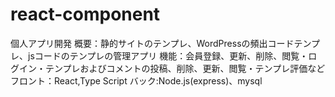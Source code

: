 # react-component
個人アプリ開発
概要：静的サイトのテンプレ、WordPressの頻出コードテンプレ、jsコードのテンプレの管理アプリ
機能：会員登録、更新、削除、閲覧・ログイン・テンプレおよびコメントの投稿、削除、更新、閲覧・テンプレ評価など
フロント：React,Type Script
バック:Node.js(express)、mysql

